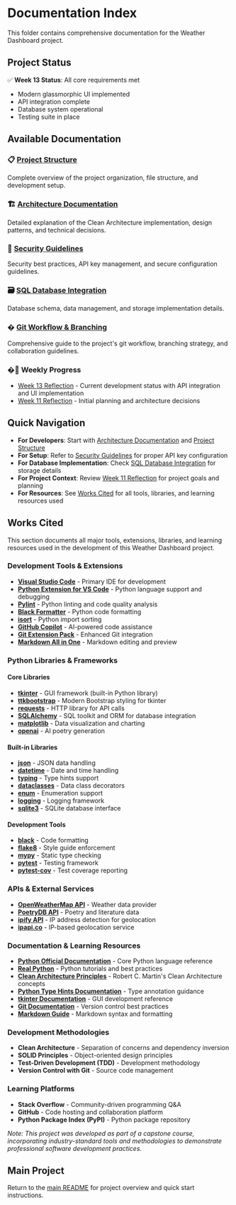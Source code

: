 # Documentation Index

This folder contains comprehensive documentation for the Weather Dashboard project.

## Project Status

✅ **Week 13 Status**: All core requirements met

- Modern glassmorphic UI implemented
- API integration complete
- Database system operational
- Testing suite in place

## Available Documentation

### 📋 [Project Structure](project_structure.md)

Complete overview of the project organization, file structure, and development setup.

### 🏗️ [Architecture Documentation](architecture.md)

Detailed explanation of the Clean Architecture implementation, design patterns, and technical decisions.

### 🔐 [Security Guidelines](security.md)

Security best practices, API key management, and secure configuration guidelines.

### 🗃️ [SQL Database Integration](SQL_DATABASE.md)

Database schema, data management, and storage implementation details.

### � [Git Workflow & Branching](git_workflow.md)

Comprehensive guide to the project's git workflow, branching strategy, and collaboration guidelines.

### �📝 Weekly Progress

- [Week 13 Reflection](Week13_Reflection.md) - Current development status with API integration and UI implementation
- [Week 11 Reflection](Week11_Reflection.md) - Initial planning and architecture decisions

## Quick Navigation

- **For Developers**: Start with [Architecture Documentation](architecture.md) and [Project Structure](project_structure.md)
- **For Setup**: Refer to [Security Guidelines](security.md) for proper API key configuration
- **For Database Implementation**: Check [SQL Database Integration](SQL_DATABASE.md) for storage details
- **For Project Context**: Review [Week 11 Reflection](Week11_Reflection.md) for project goals and planning
- **For Resources**: See [Works Cited](#works-cited) for all tools, libraries, and learning resources used

## Works Cited

This section documents all major tools, extensions, libraries, and learning resources used in the development of this Weather Dashboard project.

### Development Tools & Extensions

- **[Visual Studio Code](https://code.visualstudio.com/)** - Primary IDE for development
- **[Python Extension for VS Code](https://marketplace.visualstudio.com/items?itemName=ms-python.python)** - Python language support and debugging
- **[Pylint](https://marketplace.visualstudio.com/items?itemName=ms-python.pylint)** - Python linting and code quality analysis
- **[Black Formatter](https://marketplace.visualstudio.com/items?itemName=ms-python.black-formatter)** - Python code formatting
- **[isort](https://marketplace.visualstudio.com/items?itemName=ms-python.isort)** - Python import sorting
- **[GitHub Copilot](https://marketplace.visualstudio.com/items?itemName=GitHub.copilot)** - AI-powered code assistance
- **[Git Extension Pack](https://marketplace.visualstudio.com/items?itemName=donjayamanne.git-extension-pack)** - Enhanced Git integration
- **[Markdown All in One](https://marketplace.visualstudio.com/items?itemName=yzhang.markdown-all-in-one)** - Markdown editing and preview

### Python Libraries & Frameworks

#### Core Libraries

- **[tkinter](https://docs.python.org/3/library/tkinter.html)** - GUI framework (built-in Python library)
- **[ttkbootstrap](https://ttkbootstrap.readthedocs.io/)** - Modern Bootstrap styling for tkinter
- **[requests](https://requests.readthedocs.io/)** - HTTP library for API calls
- **[SQLAlchemy](https://www.sqlalchemy.org/)** - SQL toolkit and ORM for database integration
- **[matplotlib](https://matplotlib.org/)** - Data visualization and charting
- **[openai](https://github.com/openai/openai-python)** - AI poetry generation

#### Built-in Libraries

- **[json](https://docs.python.org/3/library/json.html)** - JSON data handling
- **[datetime](https://docs.python.org/3/library/datetime.html)** - Date and time handling
- **[typing](https://docs.python.org/3/library/typing.html)** - Type hints support
- **[dataclasses](https://docs.python.org/3/library/dataclasses.html)** - Data class decorators
- **[enum](https://docs.python.org/3/library/enum.html)** - Enumeration support
- **[logging](https://docs.python.org/3/library/logging.html)** - Logging framework
- **[sqlite3](https://docs.python.org/3/library/sqlite3.html)** - SQLite database interface

#### Development Tools

- **[black](https://black.readthedocs.io/)** - Code formatting
- **[flake8](https://flake8.pycqa.org/)** - Style guide enforcement
- **[mypy](http://mypy-lang.org/)** - Static type checking
- **[pytest](https://docs.pytest.org/)** - Testing framework
- **[pytest-cov](https://pytest-cov.readthedocs.io/)** - Test coverage reporting

### APIs & External Services

- **[OpenWeatherMap API](https://openweathermap.org/api)** - Weather data provider
- **[PoetryDB API](https://poetrydb.org/)** - Poetry and literature data
- **[ipify API](https://www.ipify.org/)** - IP address detection for geolocation
- **[ipapi.co](https://ipapi.co/)** - IP-based geolocation service

### Documentation & Learning Resources

- **[Python Official Documentation](https://docs.python.org/3/)** - Core Python language reference
- **[Real Python](https://realpython.com/)** - Python tutorials and best practices
- **[Clean Architecture Principles](https://blog.cleancoder.com/uncle-bob/2012/08/13/the-clean-architecture.html)** - Robert C. Martin's Clean Architecture concepts
- **[Python Type Hints Documentation](https://docs.python.org/3/library/typing.html)** - Type annotation guidance
- **[tkinter Documentation](https://docs.python.org/3/library/tkinter.html)** - GUI development reference
- **[Git Documentation](https://git-scm.com/doc)** - Version control best practices
- **[Markdown Guide](https://www.markdownguide.org/)** - Markdown syntax and formatting

### Development Methodologies

- **Clean Architecture** - Separation of concerns and dependency inversion
- **SOLID Principles** - Object-oriented design principles
- **Test-Driven Development (TDD)** - Development methodology
- **Version Control with Git** - Source code management

### Learning Platforms

- **Stack Overflow** - Community-driven programming Q&A
- **GitHub** - Code hosting and collaboration platform
- **Python Package Index (PyPI)** - Python package repository

*Note: This project was developed as part of a capstone course, incorporating industry-standard tools and methodologies to demonstrate professional software development practices.*

## Main Project

Return to the [main README](../README.md) for project overview and quick start instructions.

